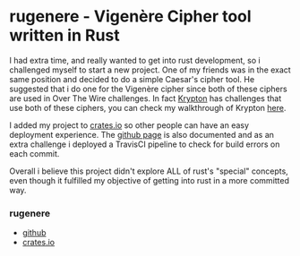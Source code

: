 # rugenere - Vigenère Cipher tool written in Rust


I had extra time, and really wanted to get into rust development, so i challenged myself to start a new project. One of my friends was in the exact
same position and decided to do a simple Caesar's cipher tool. He suggested that i do one for the Vigenère cipher since both of these ciphers are used in
Over The Wire challenges. In fact [Krypton](http://overthewire.org/wargames/krypton/) has challenges that use both of these ciphers, you can check my
walkthrough of Krypton [here](https://bruno-anjos.github.io/posts/krypton/).

I added my project to [crates.io](https://crates.io/) so other people can have an easy deployment experience. The 
[github page](https://github.com/bruno-anjos/rugenere) is also documented and as an extra challenge i deployed a TravisCI pipeline
to check for build errors on each commit.

Overall i believe this project didn't explore ALL of rust's "special" concepts, even though it fulfilled my objective of getting into rust in a more committed way.

### rugenere
- [github](https://github.com/bruno-anjos/rugenere)
- [crates.io](https://crates.io/crates/rugenere)
